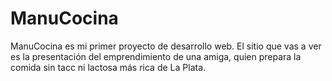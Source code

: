 # ManuCocina

ManuCocina es mi primer proyecto de desarrollo web. El sitio que vas a ver es la presentación del emprendimiento de una amiga, quien prepara la comida sin tacc ni lactosa más rica de La Plata.
